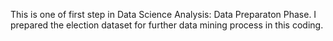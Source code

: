 This is one of first step in Data Science Analysis: Data Preparaton Phase.
I prepared the election dataset for further data mining process in this coding.
